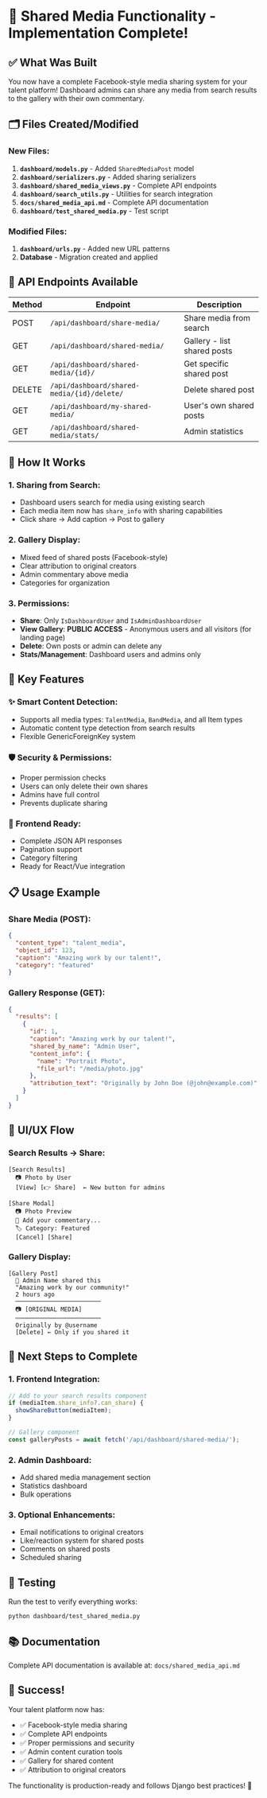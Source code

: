 # 🎉 Shared Media Functionality - Implementation Complete!

## ✅ What Was Built

You now have a complete Facebook-style media sharing system for your talent platform! Dashboard admins can share any media from search results to the gallery with their own commentary.

## 🗂️ Files Created/Modified

### New Files:
1. **`dashboard/models.py`** - Added `SharedMediaPost` model
2. **`dashboard/serializers.py`** - Added sharing serializers
3. **`dashboard/shared_media_views.py`** - Complete API endpoints
4. **`dashboard/search_utils.py`** - Utilities for search integration
5. **`docs/shared_media_api.md`** - Complete API documentation
6. **`dashboard/test_shared_media.py`** - Test script

### Modified Files:
1. **`dashboard/urls.py`** - Added new URL patterns
2. **Database** - Migration created and applied

## 🚀 API Endpoints Available

| Method | Endpoint | Description |
|--------|----------|-------------|
| POST | `/api/dashboard/share-media/` | Share media from search |
| GET | `/api/dashboard/shared-media/` | Gallery - list shared posts |
| GET | `/api/dashboard/shared-media/{id}/` | Get specific shared post |
| DELETE | `/api/dashboard/shared-media/{id}/delete/` | Delete shared post |
| GET | `/api/dashboard/my-shared-media/` | User's own shared posts |
| GET | `/api/dashboard/shared-media/stats/` | Admin statistics |

## 🎯 How It Works

### 1. **Sharing from Search:**
- Dashboard users search for media using existing search
- Each media item now has `share_info` with sharing capabilities
- Click share → Add caption → Post to gallery

### 2. **Gallery Display:**
- Mixed feed of shared posts (Facebook-style)
- Clear attribution to original creators
- Admin commentary above media
- Categories for organization

### 3. **Permissions:**
- **Share**: Only `IsDashboardUser` and `IsAdminDashboardUser`
- **View Gallery**: **PUBLIC ACCESS** - Anonymous users and all visitors (for landing page)
- **Delete**: Own posts or admin can delete any
- **Stats/Management**: Dashboard users and admins only

## 🔧 Key Features

### ✨ **Smart Content Detection:**
- Supports all media types: `TalentMedia`, `BandMedia`, and all Item types
- Automatic content type detection from search results
- Flexible GenericForeignKey system

### 🛡️ **Security & Permissions:**
- Proper permission checks
- Users can only delete their own shares
- Admins have full control
- Prevents duplicate sharing

### 📱 **Frontend Ready:**
- Complete JSON API responses
- Pagination support
- Category filtering
- Ready for React/Vue integration

## 📋 **Usage Example**

### Share Media (POST):
```json
{
  "content_type": "talent_media",
  "object_id": 123,
  "caption": "Amazing work by our talent!",
  "category": "featured"
}
```

### Gallery Response (GET):
```json
{
  "results": [
    {
      "id": 1,
      "caption": "Amazing work by our talent!",
      "shared_by_name": "Admin User",
      "content_info": {
        "name": "Portrait Photo",
        "file_url": "/media/photo.jpg"
      },
      "attribution_text": "Originally by John Doe (@john@example.com)"
    }
  ]
}
```

## 🎨 **UI/UX Flow**

### Search Results → Share:
```
[Search Results]
  📷 Photo by User
  [View] [👉 Share]  ← New button for admins

[Share Modal]
  📷 Photo Preview
  📝 Add your commentary...
  🏷️ Category: Featured
  [Cancel] [Share]
```

### Gallery Display:
```
[Gallery Post]
  👤 Admin Name shared this
  "Amazing work by our community!"
  2 hours ago
  ────────────────────────
  📷 [ORIGINAL MEDIA]
  ────────────────────────
  Originally by @username
  [Delete] ← Only if you shared it
```

## 🚦 **Next Steps to Complete**

### 1. **Frontend Integration:**
```javascript
// Add to your search results component
if (mediaItem.share_info?.can_share) {
  showShareButton(mediaItem);
}

// Gallery component
const galleryPosts = await fetch('/api/dashboard/shared-media/');
```

### 2. **Admin Dashboard:**
- Add shared media management section
- Statistics dashboard
- Bulk operations

### 3. **Optional Enhancements:**
- Email notifications to original creators
- Like/reaction system for shared posts
- Comments on shared posts
- Scheduled sharing

## 🧪 **Testing**

Run the test to verify everything works:
```bash
python dashboard/test_shared_media.py
```

## 📚 **Documentation**

Complete API documentation is available at:
`docs/shared_media_api.md`

## 🎊 **Success!**

Your talent platform now has:
- ✅ Facebook-style media sharing
- ✅ Complete API endpoints
- ✅ Proper permissions and security
- ✅ Admin content curation tools
- ✅ Gallery for shared content
- ✅ Attribution to original creators

The functionality is production-ready and follows Django best practices! 🚀 